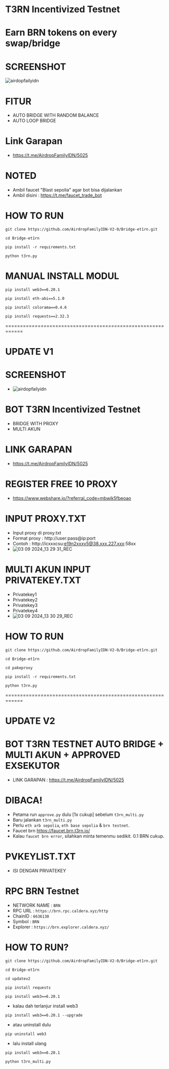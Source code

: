 # T3RN Incentivized Testnet
# Earn BRN tokens on every swap/bridge
# SCREENSHOT
![airdopfailyidn](https://github.com/user-attachments/assets/9565fc71-0173-45f7-9147-64f86c6b452f)

# FITUR
- AUTO BRIDGE WITH RANDOM BALANCE
- AUTO LOOP BRIDGE

# Link Garapan
- https://t.me/AirdropFamilyIDN/5025

# NOTED
- Ambil faucet "Blast sepolia" agar bot bisa dijalankan
- Ambil disini : https://t.me/faucet_trade_bot

# HOW TO RUN
```
git clone https://github.com/AirdropFamilyIDN-V2-0/Bridge-et1rn.git
```
```
cd Bridge-et1rn
```
```
pip install -r requirements.txt
```
```
python t3rn.py
```

# MANUAL INSTALL MODUL
```
pip install web3==6.20.1
```
```
pip install eth-abi==5.1.0
```
```
pip install colorama==0.4.6
```
```
pip install requests==2.32.3
```

============================================================

# UPDATE V1

# SCREENSHOT
- ![airdopfailyidn](https://github.com/user-attachments/assets/461092c3-7aef-444d-98fd-a86db03aba32)


# BOT T3RN Incentivized Testnet
- BRIDGE WITH PROXY
- MULTI AKUN

# LINK GARAPAN
- https://t.me/AirdropFamilyIDN/5025

# REGISTER FREE 10 PROXY
- https://www.webshare.io/?referral_code=mbwik5fbeoao

# INPUT PROXY.TXT
- Input proxy di proxy.txt
- Format proxy : http://user:pass@ip:port
- Contoh : http://icxxxcsu:e19n2xxxy5@38.xxx.227.xxx:58xx
- ![03 09 2024_13 29 31_REC](https://github.com/user-attachments/assets/460e1773-92e1-4b28-adbb-fbeb102f3b76)


# MULTI AKUN INPUT PRIVATEKEY.TXT
- Privatekey1
- Privatekey2
- Privatekey3
- Privatekey4
- ![03 09 2024_13 30 29_REC](https://github.com/user-attachments/assets/dabf8d13-ba92-4390-aa18-3e41aca4bed6)


# HOW TO RUN
```
git clone https://github.com/AirdropFamilyIDN-V2-0/Bridge-et1rn.git
```
```
cd Bridge-et1rn
```
```
cd pakeproxy
```
```
pip install -r requirements.txt
```
```
python t3rn.py
```

============================================================

# UPDATE V2
# BOT T3RN TESTNET AUTO BRIDGE + MULTI AKUN + APPROVED EXSEKUTOR
- LINK GARAPAN : https://t.me/AirdropFamilyIDN/5025

# DIBACA!
- Petama run ```approve.py``` dulu [1x cukup] sebelum ```t3rn_multi.py```
- Baru jalankan ```t3rn_multi.py```
- Perlu ```eth arb sepolia```, ```eth base sepolia``` & ```brn testnet```.
- Faucet brn https://faucet.brn.t3rn.io/
- Kalau ```faucet brn error```, silahkan minta temenmu sedikit. 0.1 BRN cukup.

# PVKEYLIST.TXT
- ISI DENGAN PRIVATEKEY

# RPC BRN Testnet

- NETWORK NAME : ```BRN```
- RPC URL      : ```https://brn.rpc.caldera.xyz/http```
- ChainID      : ```6636130```
- Symbol       : ```BRN```
- Explorer     : ```https://brn.explorer.caldera.xyz/```

# HOW TO RUN?
```
git clone https://github.com/AirdropFamilyIDN-V2-0/Bridge-et1rn.git
```
```
cd Bridge-et1rn
```
```
cd updatev2
```
```
pip install requests
```
```
pip install web3==6.20.1
```
- kalau dah terlanjur install web3
```
pip install web3==6.20.1 --upgrade
```
- atau uninstall dulu
```
pip uninstall web3
```
- lalu install ulang
```
pip install web3==6.20.1
```
```
python t3rn_multi.py
```
